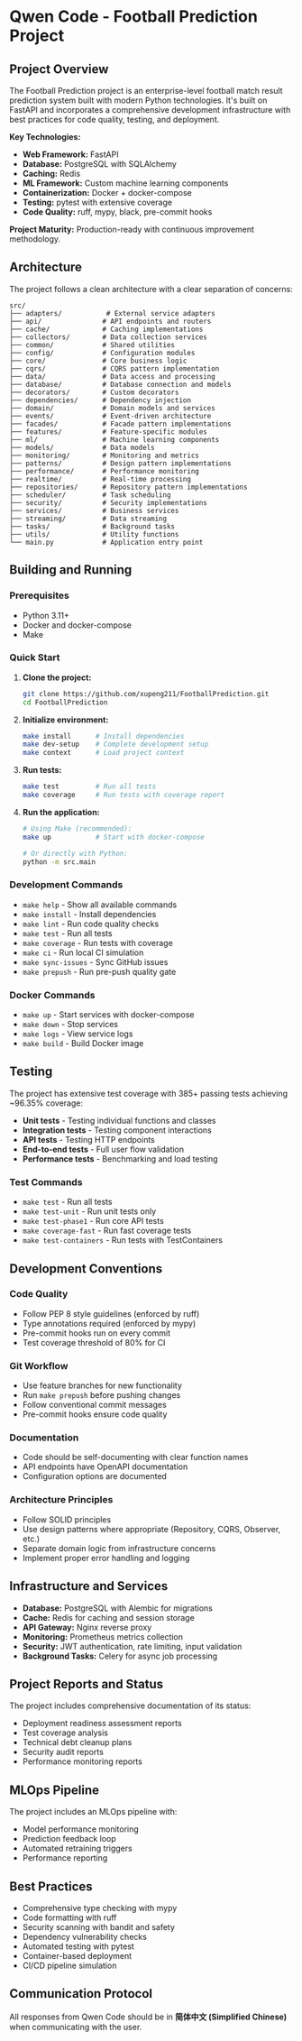 # Qwen Code - Football Prediction Project

## Project Overview

The Football Prediction project is an enterprise-level football match result prediction system built with modern Python technologies. It's built on FastAPI and incorporates a comprehensive development infrastructure with best practices for code quality, testing, and deployment.

**Key Technologies:**
- **Web Framework:** FastAPI
- **Database:** PostgreSQL with SQLAlchemy
- **Caching:** Redis
- **ML Framework:** Custom machine learning components
- **Containerization:** Docker + docker-compose
- **Testing:** pytest with extensive coverage
- **Code Quality:** ruff, mypy, black, pre-commit hooks

**Project Maturity:** Production-ready with continuous improvement methodology.

## Architecture

The project follows a clean architecture with a clear separation of concerns:

```
src/
├── adapters/           # External service adapters
├── api/               # API endpoints and routers
├── cache/             # Caching implementations
├── collectors/        # Data collection services
├── common/            # Shared utilities
├── config/            # Configuration modules
├── core/              # Core business logic
├── cqrs/              # CQRS pattern implementation
├── data/              # Data access and processing
├── database/          # Database connection and models
├── decorators/        # Custom decorators
├── dependencies/      # Dependency injection
├── domain/            # Domain models and services
├── events/            # Event-driven architecture
├── facades/           # Facade pattern implementations
├── features/          # Feature-specific modules
├── ml/                # Machine learning components
├── models/            # Data models
├── monitoring/        # Monitoring and metrics
├── patterns/          # Design pattern implementations
├── performance/       # Performance monitoring
├── realtime/          # Real-time processing
├── repositories/      # Repository pattern implementations
├── scheduler/         # Task scheduling
├── security/          # Security implementations
├── services/          # Business services
├── streaming/         # Data streaming
├── tasks/             # Background tasks
├── utils/             # Utility functions
└── main.py            # Application entry point
```

## Building and Running

### Prerequisites
- Python 3.11+
- Docker and docker-compose
- Make

### Quick Start

1. **Clone the project:**
   ```bash
   git clone https://github.com/xupeng211/FootballPrediction.git
   cd FootballPrediction
   ```

2. **Initialize environment:**
   ```bash
   make install      # Install dependencies
   make dev-setup    # Complete development setup
   make context      # Load project context
   ```

3. **Run tests:**
   ```bash
   make test         # Run all tests
   make coverage     # Run tests with coverage report
   ```

4. **Run the application:**
   ```bash
   # Using Make (recommended):
   make up           # Start with docker-compose
   
   # Or directly with Python:
   python -m src.main
   ```

### Development Commands

- `make help` - Show all available commands
- `make install` - Install dependencies
- `make lint` - Run code quality checks
- `make test` - Run all tests
- `make coverage` - Run tests with coverage
- `make ci` - Run local CI simulation
- `make sync-issues` - Sync GitHub issues
- `make prepush` - Run pre-push quality gate

### Docker Commands

- `make up` - Start services with docker-compose
- `make down` - Stop services
- `make logs` - View service logs
- `make build` - Build Docker image

## Testing

The project has extensive test coverage with 385+ passing tests achieving ~96.35% coverage:

- **Unit tests** - Testing individual functions and classes
- **Integration tests** - Testing component interactions
- **API tests** - Testing HTTP endpoints
- **End-to-end tests** - Full user flow validation
- **Performance tests** - Benchmarking and load testing

### Test Commands

- `make test` - Run all tests
- `make test-unit` - Run unit tests only
- `make test-phase1` - Run core API tests
- `make coverage-fast` - Run fast coverage tests
- `make test-containers` - Run tests with TestContainers

## Development Conventions

### Code Quality
- Follow PEP 8 style guidelines (enforced by ruff)
- Type annotations required (enforced by mypy)
- Pre-commit hooks run on every commit
- Test coverage threshold of 80% for CI

### Git Workflow
- Use feature branches for new functionality
- Run `make prepush` before pushing changes
- Follow conventional commit messages
- Pre-commit hooks ensure code quality

### Documentation
- Code should be self-documenting with clear function names
- API endpoints have OpenAPI documentation
- Configuration options are documented

### Architecture Principles
- Follow SOLID principles
- Use design patterns where appropriate (Repository, CQRS, Observer, etc.)
- Separate domain logic from infrastructure concerns
- Implement proper error handling and logging

## Infrastructure and Services

- **Database:** PostgreSQL with Alembic for migrations
- **Cache:** Redis for caching and session storage
- **API Gateway:** Nginx reverse proxy
- **Monitoring:** Prometheus metrics collection
- **Security:** JWT authentication, rate limiting, input validation
- **Background Tasks:** Celery for async job processing

## Project Reports and Status

The project includes comprehensive documentation of its status:
- Deployment readiness assessment reports
- Test coverage analysis
- Technical debt cleanup plans
- Security audit reports
- Performance monitoring reports

## MLOps Pipeline

The project includes an MLOps pipeline with:
- Model performance monitoring
- Prediction feedback loop
- Automated retraining triggers
- Performance reporting

## Best Practices

- Comprehensive type checking with mypy
- Code formatting with ruff
- Security scanning with bandit and safety
- Dependency vulnerability checks
- Automated testing with pytest
- Container-based deployment
- CI/CD pipeline simulation

## Communication Protocol

All responses from Qwen Code should be in **简体中文 (Simplified Chinese)** when communicating with the user.